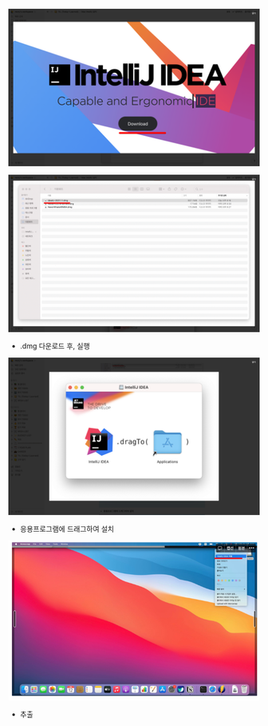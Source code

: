![img.png](img.png)

![img_1.png](img_1.png)

- .dmg 다운로드 후, 실행

![img_2.png](img_2.png)

- 응용프로그램에 드래그하여 설치

![img_3.png](img_3.png)

- 추출